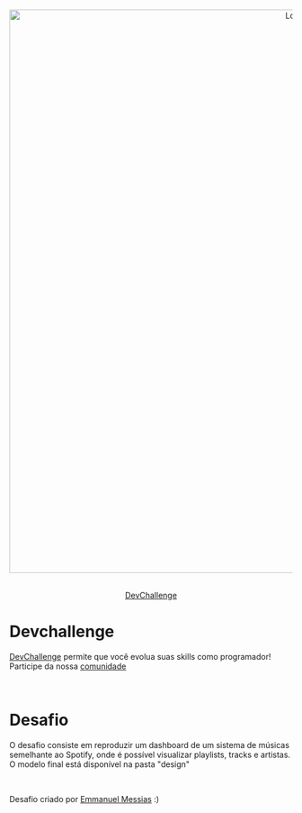 <br />
<p align="center">
    <img src="https://imgur.com/ipLHFFb.gif" alt="Logo" width="1000">
 <br />
  <p align="center">
    <br/>
    <a href="https://www.devchallenge.com.br/">DevChallenge</a>
  </p>
</p>

# Devchallenge
<a href="https://devchallenge.now.sh/"> DevChallenge</a> permite que você evolua suas skills como programador! Participe da nossa <a href="https://discord.gg/yvYXhGj">comunidade</a>

<br>

# Desafio
O desafio consiste em reproduzir um dashboard de um sistema de músicas semelhante ao Spotify, onde é possível visualizar playlists, tracks e artistas.
O modelo final está disponível na pasta "design"

<br>

Desafio criado por  <a href="https://www.linkedin.com/in/emmanuel-messias-535621127/">Emmanuel Messias</a> :)
